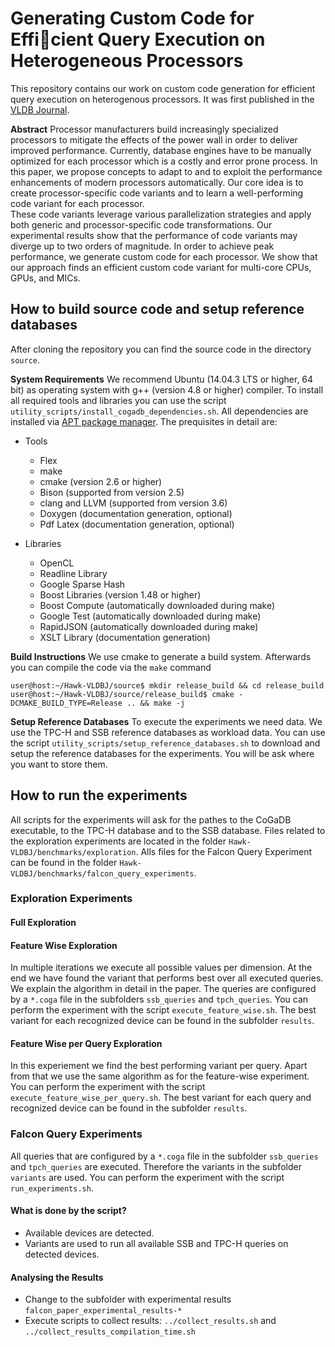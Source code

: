 # Generating Custom Code for Efficient Query Execution on Heterogeneous Processors
This repository contains our work on custom code generation for efficient query execution on heterogenous processors.
It was first published in the [VLDB Journal](http://vldb.org/vldb_journal).

**Abstract** Processor manufacturers build increasingly specialized processors to mitigate the effects of the power wall in order to deliver improved performance.
Currently, database engines have to be manually optimized for each processor which is a costly and error prone process.
In this paper, we propose concepts to adapt to and to exploit the performance enhancements of modern processors automatically.
Our core idea is to create processor-specific code variants and to learn a well-performing code variant for each processor.  
These code variants leverage various parallelization strategies and apply both generic and processor-specific code transformations.
Our experimental results show that the performance of code variants may diverge up to two orders of magnitude. 
In order to achieve peak performance, we generate custom code for each processor.
We show that our approach finds an efficient custom code variant for multi-core CPUs, GPUs, and MICs.

<!--
**Publications**
- Paper: [Generating Custom Code for Efficient Query Execution on Heterogeneous Processors](https://github.com/TU-Berlin-DIMA/Hawk-VLDBJ/blob/master/Paper-Generating-Custom-Code-for-Efficient-Query-Execution-on-Heterogeneous-Processors.pdf)
- Poster: [Generating Custom Code for Efficient Query Execution on Heterogeneous Processors](https://github.com/TU-Berlin-DIMA/Hawk-VLDBJ/blob/master/Poster-Generating-Custom-Code-for-Efficient-Query-Execution-on-Heterogeneous-Processors.pdf)

- BibTeX citation:
```
TO BE DONE
}
```
-->

## How to build source code and setup reference databases
After cloning the repository you can find the source code in the directory `source`.

**System Requirements**
We recommend Ubuntu (14.04.3 LTS or higher, 64 bit) as operating system with g++ (version 4.8 or higher) compiler.
To install all required tools and libraries you can use the script `utility_scripts/install_cogadb_dependencies.sh`.
All dependencies are installed via [APT package manager](https://wiki.ubuntuusers.de/APT/).
The prequisites in detail are:

- Tools
    - Flex
    - make
    - cmake (version 2.6 or higher)
    - Bison (supported from version 2.5)
    - clang and LLVM (supported from version 3.6)
    - Doxygen (documentation generation, optional)
    - Pdf Latex (documentation generation, optional)

- Libraries
    - OpenCL
    - Readline Library
    - Google Sparse Hash
    - Boost Libraries (version 1.48 or higher)
    - Boost Compute (automatically downloaded during make)
    - Google Test (automatically downloaded during make)
    - RapidJSON (automatically downloaded during make)
    - XSLT Library (documentation generation)

**Build Instructions**
We use cmake to generate a build system. Afterwards you can compile the code via the `make` command
 
```
user@host:~/Hawk-VLDBJ/source$ mkdir release_build && cd release_build
user@host:~/Hawk-VLDBJ/source/release_build$ cmake -DCMAKE_BUILD_TYPE=Release .. && make -j
```

**Setup Reference Databases**
To execute the experiments we need data.
We use the TPC-H and SSB reference databases as workload data.
You can use the script `utility_scripts/setup_reference_databases.sh` to download and setup the reference databases for the experiments.
You will be ask where you want to store them. 


## How to run the experiments
All scripts for the experiments will ask for the pathes to the CoGaDB executable, to the TPC-H database and to the SSB database.
Files related to the exploration experiments are located in the folder `Hawk-VLDBJ/benchmarks/exploration`.
Alls files for the Falcon Query Experiment can be found in the folder `Hawk-VLDBJ/benchmarks/falcon_query_experiments`.

### Exploration Experiments

#### Full Exploration

#### Feature Wise Exploration
In multiple iterations we execute all possible values per dimension.
At the end we have found the variant that performs best over all executed queries.
We explain the algorithm in detail in the paper.
The queries are configured by a `*.coga` file in the subfolders `ssb_queries` and `tpch_queries`.
You can perform the experiment with the script `execute_feature_wise.sh`.
The best variant for each recognized device can be found in the subfolder `results`.

#### Feature Wise per Query Exploration
In this experiement we find the best performing variant per query.
Apart from that we use the same algorithm as for the feature-wise experiment.
You can perform the experiment with the script `execute_feature_wise_per_query.sh`.
The best variant for each query and recognized device can be found in the subfolder `results`.

### Falcon Query Experiments
All queries that are configured by a `*.coga` file in the subfolder `ssb_queries` and `tpch_queries` are executed.
Therefore the variants in the subfolder `variants` are used.
You can perform the experiment with the script `run_experiments.sh`.

#### What is done by the script?
- Available devices are detected.
- Variants are used to run all available SSB and TPC-H queries on detected devices.

#### Analysing the Results
- Change to the subfolder with experimental results `falcon_paper_experimental_results-*`
- Execute scripts to collect results: `../collect_results.sh` and `../collect_results_compilation_time.sh`